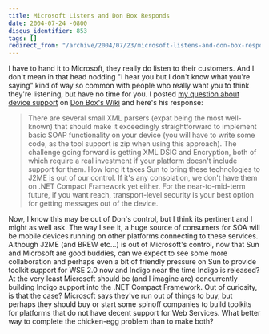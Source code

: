 ```yaml
---
title: Microsoft Listens and Don Box Responds
date: 2004-07-24 -0800
disqus_identifier: 853
tags: []
redirect_from: "/archive/2004/07/23/microsoft-listens-and-don-box-responds.aspx/"
---
```


I have to hand it to Microsoft, they really do listen to their
customers. And I don't mean in that head nodding "I hear you but I don't
know what you're saying" kind of way so common with people who really
want you to think they're listening, but have no time for you. I posted
[my question about device
support](https://haacked.com/archive/2004/07/23/843.aspx) on [Don Box's
Wiki](http://pluralsight.com/wiki/default.aspx/Don.HomePage) and here's
his response:

> There are several small XML parsers (expat being the most well-known)
> that should make it exceedingly straightforward to implement basic
> SOAP functionality on your device (you will have to write some code,
> as the tool support is zip when using this approach). The challenge
> going forward is getting XML DSIG and Encryption, both of which
> require a real investment if your platform doesn't include support for
> them. How long it takes Sun to bring these technologies to J2ME is out
> of our control. If it's any consolation, we don't have them on .NET
> Compact Framework yet either. For the near-to-mid-term future, if you
> want reach, transport-level security is your best option for getting
> messages out of the device.

Now, I know this may be out of Don's control, but I think its pertinent
and I might as well ask. The way I see it, a huge source of consumers
for SOA will be mobile devices running on other platforms connecting to
these services. Although J2ME (and BREW etc...) is out of Microsoft's
control, now that Sun and Microsoft are good buddies, can we expect to
see some more collaboration and perhaps even a bit of friendly pressure
on Sun to provide toolkit support for WSE 2.0 now and Indigo near the
time Indigo is released? At the very least Microsoft should be (and I
imagine are) concurrently building Indigo support into the .NET Compact
Framework. Out of curiosity, is that the case? Microsoft says they've
run out of things to buy, but perhaps they should buy or start some
spinoff companies to build toolkits for platforms that do not have
decent support for Web Services. What better way to complete the
chicken-egg problem than to make both?

